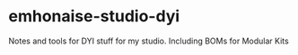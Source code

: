 # emhonaise-studio-dyi
Notes and tools for DYI stuff for my studio. Including BOMs for Modular Kits
